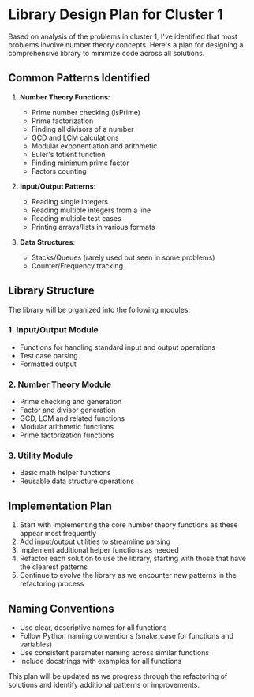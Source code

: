 # Library Design Plan for Cluster 1

Based on analysis of the problems in cluster 1, I've identified that most problems involve number theory concepts. Here's a plan for designing a comprehensive library to minimize code across all solutions.

## Common Patterns Identified

1. **Number Theory Functions**:
   - Prime number checking (isPrime)
   - Prime factorization
   - Finding all divisors of a number
   - GCD and LCM calculations
   - Modular exponentiation and arithmetic
   - Euler's totient function
   - Finding minimum prime factor
   - Factors counting

2. **Input/Output Patterns**:
   - Reading single integers
   - Reading multiple integers from a line
   - Reading multiple test cases
   - Printing arrays/lists in various formats

3. **Data Structures**:
   - Stacks/Queues (rarely used but seen in some problems)
   - Counter/Frequency tracking

## Library Structure

The library will be organized into the following modules:

### 1. Input/Output Module
- Functions for handling standard input and output operations
- Test case parsing
- Formatted output

### 2. Number Theory Module
- Prime checking and generation
- Factor and divisor generation
- GCD, LCM and related functions
- Modular arithmetic functions
- Prime factorization functions

### 3. Utility Module
- Basic math helper functions
- Reusable data structure operations

## Implementation Plan

1. Start with implementing the core number theory functions as these appear most frequently
2. Add input/output utilities to streamline parsing
3. Implement additional helper functions as needed
4. Refactor each solution to use the library, starting with those that have the clearest patterns
5. Continue to evolve the library as we encounter new patterns in the refactoring process

## Naming Conventions

- Use clear, descriptive names for all functions
- Follow Python naming conventions (snake_case for functions and variables)
- Use consistent parameter naming across similar functions
- Include docstrings with examples for all functions

This plan will be updated as we progress through the refactoring of solutions and identify additional patterns or improvements.